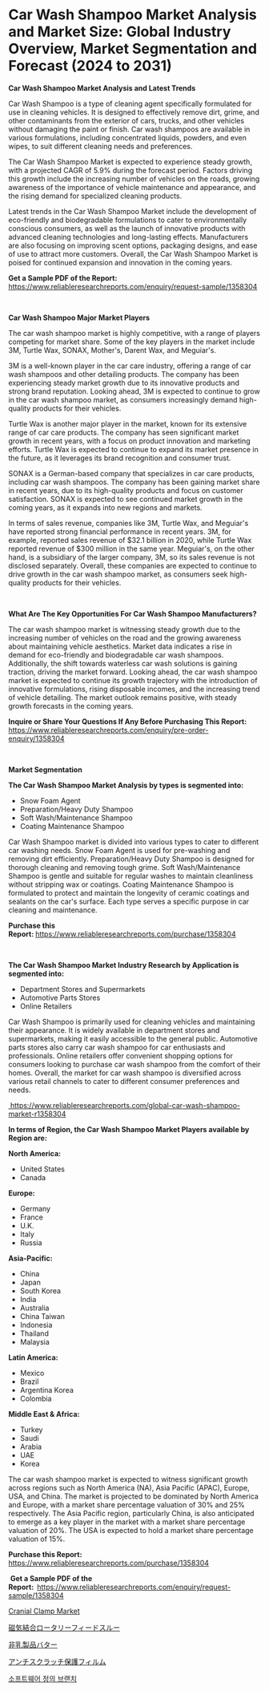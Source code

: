<p><h1>Car Wash Shampoo Market Analysis and Market Size: Global Industry Overview, Market Segmentation and Forecast (2024 to 2031)</h1></p><p><strong>Car Wash Shampoo Market Analysis and Latest Trends</strong></p>
<p><p>Car Wash Shampoo is a type of cleaning agent specifically formulated for use in cleaning vehicles. It is designed to effectively remove dirt, grime, and other contaminants from the exterior of cars, trucks, and other vehicles without damaging the paint or finish. Car wash shampoos are available in various formulations, including concentrated liquids, powders, and even wipes, to suit different cleaning needs and preferences.</p><p>The Car Wash Shampoo Market is expected to experience steady growth, with a projected CAGR of 5.9% during the forecast period. Factors driving this growth include the increasing number of vehicles on the roads, growing awareness of the importance of vehicle maintenance and appearance, and the rising demand for specialized cleaning products. </p><p>Latest trends in the Car Wash Shampoo Market include the development of eco-friendly and biodegradable formulations to cater to environmentally conscious consumers, as well as the launch of innovative products with advanced cleaning technologies and long-lasting effects. Manufacturers are also focusing on improving scent options, packaging designs, and ease of use to attract more customers. Overall, the Car Wash Shampoo Market is poised for continued expansion and innovation in the coming years.</p></p>
<p><strong>Get a Sample PDF of the Report:&nbsp;</strong> <a href="https://www.reliableresearchreports.com/enquiry/request-sample/1358304">https://www.reliableresearchreports.com/enquiry/request-sample/1358304</a></p>
<p>&nbsp;</p>
<p><strong>Car Wash Shampoo Major Market Players</strong></p>
<p><p>The car wash shampoo market is highly competitive, with a range of players competing for market share. Some of the key players in the market include 3M, Turtle Wax, SONAX, Mother's, Darent Wax, and Meguiar's.</p><p>3M is a well-known player in the car care industry, offering a range of car wash shampoos and other detailing products. The company has been experiencing steady market growth due to its innovative products and strong brand reputation. Looking ahead, 3M is expected to continue to grow in the car wash shampoo market, as consumers increasingly demand high-quality products for their vehicles.</p><p>Turtle Wax is another major player in the market, known for its extensive range of car care products. The company has seen significant market growth in recent years, with a focus on product innovation and marketing efforts. Turtle Wax is expected to continue to expand its market presence in the future, as it leverages its brand recognition and consumer trust.</p><p>SONAX is a German-based company that specializes in car care products, including car wash shampoos. The company has been gaining market share in recent years, due to its high-quality products and focus on customer satisfaction. SONAX is expected to see continued market growth in the coming years, as it expands into new regions and markets.</p><p>In terms of sales revenue, companies like 3M, Turtle Wax, and Meguiar's have reported strong financial performance in recent years. 3M, for example, reported sales revenue of $32.1 billion in 2020, while Turtle Wax reported revenue of $300 million in the same year. Meguiar's, on the other hand, is a subsidiary of the larger company, 3M, so its sales revenue is not disclosed separately. Overall, these companies are expected to continue to drive growth in the car wash shampoo market, as consumers seek high-quality products for their vehicles.</p></p>
<p>&nbsp;</p>
<p><strong>What Are The Key Opportunities For Car Wash Shampoo Manufacturers?</strong></p>
<p><p>The car wash shampoo market is witnessing steady growth due to the increasing number of vehicles on the road and the growing awareness about maintaining vehicle aesthetics. Market data indicates a rise in demand for eco-friendly and biodegradable car wash shampoos. Additionally, the shift towards waterless car wash solutions is gaining traction, driving the market forward. Looking ahead, the car wash shampoo market is expected to continue its growth trajectory with the introduction of innovative formulations, rising disposable incomes, and the increasing trend of vehicle detailing. The market outlook remains positive, with steady growth forecasts in the coming years.</p></p>
<p><strong>Inquire or Share Your Questions If Any Before Purchasing This Report:</strong> <a href="https://www.reliableresearchreports.com/enquiry/pre-order-enquiry/1358304">https://www.reliableresearchreports.com/enquiry/pre-order-enquiry/1358304</a></p>
<p>&nbsp;</p>
<p><strong>Market Segmentation</strong></p>
<p><strong>The Car Wash Shampoo Market Analysis by types is segmented into:</strong></p>
<p><ul><li>Snow Foam Agent</li><li>Preparation/Heavy Duty Shampoo</li><li>Soft Wash/Maintenance Shampoo</li><li>Coating Maintenance Shampoo</li></ul></p>
<p><p>Car Wash Shampoo market is divided into various types to cater to different car washing needs. Snow Foam Agent is used for pre-washing and removing dirt efficiently. Preparation/Heavy Duty Shampoo is designed for thorough cleaning and removing tough grime. Soft Wash/Maintenance Shampoo is gentle and suitable for regular washes to maintain cleanliness without stripping wax or coatings. Coating Maintenance Shampoo is formulated to protect and maintain the longevity of ceramic coatings and sealants on the car's surface. Each type serves a specific purpose in car cleaning and maintenance.</p></p>
<p><strong>Purchase this Report:&nbsp;</strong><a href="https://www.reliableresearchreports.com/purchase/1358304">https://www.reliableresearchreports.com/purchase/1358304</a></p>
<p>&nbsp;</p>
<p><strong>The Car Wash Shampoo Market Industry Research by Application is segmented into:</strong></p>
<p><ul><li>Department Stores and Supermarkets</li><li>Automotive Parts Stores</li><li>Online Retailers</li></ul></p>
<p><p>Car Wash Shampoo is primarily used for cleaning vehicles and maintaining their appearance. It is widely available in department stores and supermarkets, making it easily accessible to the general public. Automotive parts stores also carry car wash shampoo for car enthusiasts and professionals. Online retailers offer convenient shopping options for consumers looking to purchase car wash shampoo from the comfort of their homes. Overall, the market for car wash shampoo is diversified across various retail channels to cater to different consumer preferences and needs.</p></p>
<p><a href="https://www.reliableresearchreports.com/global-car-wash-shampoo-market-r1358304">&nbsp;https://www.reliableresearchreports.com/global-car-wash-shampoo-market-r1358304</a></p>
<p><strong>In terms of Region, the Car Wash Shampoo Market Players available by Region are:</strong></p>
<p>
    <p> <strong> North America: </strong>
        <ul>
            <li>United States</li>
            <li>Canada</li>
        </ul>
        </p> 
    <p> <strong> Europe: </strong>
        <ul>
            <li>Germany</li>
            <li>France</li>
            <li>U.K.</li>
            <li>Italy</li>
            <li>Russia</li>
        </ul>
        </p> 
    <p> <strong> Asia-Pacific: </strong>
        <ul>
            <li>China</li>
            <li>Japan</li>
            <li>South Korea</li>
            <li>India</li>
            <li>Australia</li>
            <li>China Taiwan</li>
            <li>Indonesia</li>
            <li>Thailand</li>
            <li>Malaysia</li>
        </ul>
        </p> 
    <p> <strong> Latin America: </strong>
        <ul>
            <li>Mexico</li>
            <li>Brazil</li>
            <li>Argentina Korea</li>
            <li>Colombia</li>
        </ul>
        </p> 
    <p> <strong> Middle East & Africa: </strong>
        <ul>
            <li>Turkey</li>
            <li>Saudi</li>
            <li>Arabia</li>
            <li>UAE</li>
            <li>Korea</li>
        </ul>
    </p>
    </p>
<p><p>The car wash shampoo market is expected to witness significant growth across regions such as North America (NA), Asia Pacific (APAC), Europe, USA, and China. The market is projected to be dominated by North America and Europe, with a market share percentage valuation of 30% and 25% respectively. The Asia Pacific region, particularly China, is also anticipated to emerge as a key player in the market with a market share percentage valuation of 20%. The USA is expected to hold a market share percentage valuation of 15%.</p></p>
<p><strong>Purchase this Report: </strong><a href="https://www.reliableresearchreports.com/purchase/1358304">https://www.reliableresearchreports.com/purchase/1358304</a></p>
<p>&nbsp;<strong>Get a Sample PDF of the Report:&nbsp;&nbsp;</strong><a href="https://www.reliableresearchreports.com/enquiry/request-sample/1358304">https://www.reliableresearchreports.com/enquiry/request-sample/1358304</a></p>
<p><strong></strong></p>
<p><p><a href="https://github.com/sajonf007/Market-Research-Report-List-1/blob/main/cranial-clamp-market.md">Cranial Clamp Market</a></p><p><a href="https://medium.com/@izaiahbartell/2024%E5%B9%B4%E3%81%8B%E3%82%892031%E5%B9%B4%E3%81%BE%E3%81%A7%E3%81%AE%E7%A3%81%E6%B0%97%E7%B5%90%E5%90%88%E3%83%AD%E3%83%BC%E3%82%BF%E3%83%AA%E3%83%BC%E3%83%95%E3%82%A3%E3%83%BC%E3%83%89%E3%82%B9%E3%83%AB%E3%83%BC%E5%B8%82%E5%A0%B4%E3%81%AE%E6%88%90%E9%95%B7%E8%A6%8B%E9%80%9A%E3%81%97%E3%81%AF-%E5%B8%82%E5%A0%B4%E3%81%AE%E3%83%88%E3%83%AC%E3%83%B3%E3%83%89%E5%88%86%E6%9E%90%E3%81%AB%E3%82%88%E3%82%8B-%E3%81%AEcagr%E3%81%A7-%E3%82%A2%E3%83%97%E3%83%AA%E3%82%B1%E3%83%BC%E3%82%B7%E3%83%A7%E3%83%B3-%E5%9C%B0%E5%9F%9F%E3%81%AE%E8%A6%8B%E9%80%9A%E3%81%97%E3%81%A8%E5%8F%8E%E7%9B%8A%E3%81%AB%E3%82%88%E3%81%A3%E3%81%A6%E6%8A%95%E5%BD%B1%E3%81%95%E3%82%8C%E3%81%A6%E3%81%84%E3%81%BE%E3%81%99-eaae21eae39e">磁気結合ロータリーフィードスルー</a></p><p><a href="https://github.com/SantosDicki04/Market-Research-Report-List-2/blob/main/1176255120365.md">非乳製品バター</a></p><p><a href="https://github.com/alyle7648/Market-Research-Report-List-1/blob/main/2989469120366.md">アンチスクラッチ保護フィルム</a></p><p><a href="https://medium.com/@mnsnahidhasan36_12794/%EA%B8%80%EB%A1%9C%EB%B2%8C-%EC%86%8C%ED%94%84%ED%8A%B8%EC%9B%A8%EC%96%B4-%EC%A0%95%EC%9D%98-%EC%A7%80%EC%A0%90-%EC%8B%9C%EC%9E%A5-%EA%B7%9C%EB%AA%A8%EB%8A%94-%EC%82%B0%EC%97%85-%EC%A0%84%EB%A7%9D%EC%97%90-%EB%94%B0%EB%A5%B4%EB%A9%B4-2024%EB%85%84%EB%B6%80%ED%84%B0-2031%EB%85%84%EA%B9%8C%EC%A7%80-%EC%9D%98-cagr%EC%9D%84-%EA%B2%BD%ED%97%98%ED%95%A0-%EA%B2%83%EC%9C%BC%EB%A1%9C-%EC%98%88%EC%83%81%EB%90%A9%EB%8B%88%EB%8B%A4-db32f9478b49">소프트웨어 정의 브랜치</a></p></p>